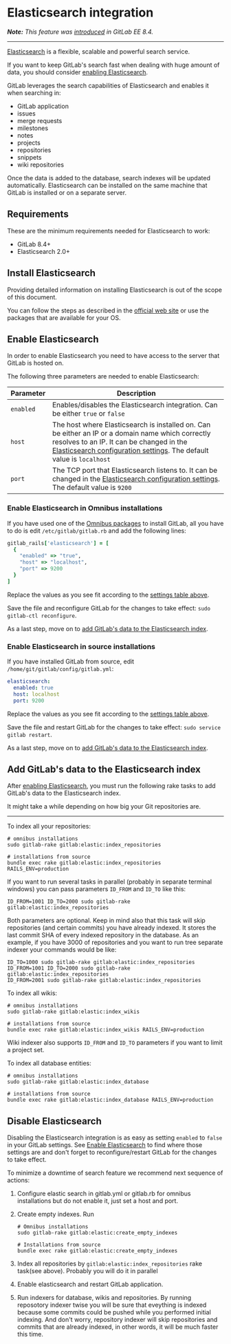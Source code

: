 # Elasticsearch integration

_**Note:** This feature was [introduced][ee-109] in GitLab EE 8.4._

---

[Elasticsearch] is a flexible, scalable and powerful search service.

If you want to keep GitLab's search fast when dealing with huge amount of data,
you should consider [enabling Elasticsearch](#enable-elasticsearch).

GitLab leverages the search capabilities of Elasticsearch and enables it when
searching in:

- GitLab application
- issues
- merge requests
- milestones
- notes
- projects
- repositories
- snippets
- wiki repositories

Once the data is added to the database, search indexes will be updated
automatically. Elasticsearch can be installed on the same machine that GitLab
is installed or on a separate server.

## Requirements

These are the minimum requirements needed for Elasticsearch to work:

- GitLab 8.4+
- Elasticsearch 2.0+

## Install Elasticsearch

Providing detailed information on installing Elasticsearch is out of the scope
of this document.

You can follow the steps as described in the [official web site][install] or
use the packages that are available for your OS.

## Enable Elasticsearch

In order to enable Elasticsearch you need to have access to the server that
GitLab is hosted on.

The following three parameters are needed to enable Elasticsearch:

| Parameter | Description |
| --------- | ----------- |
| `enabled` | Enables/disables the Elasticsearch integration. Can be either `true` or `false` |
| `host`    | The host where Elasticsearch is installed on. Can be either an IP or a domain name which correctly resolves to an IP. It can be changed in the [Elasticsearch configuration settings][elastic-settings]. The default value is `localhost` |
| `port`    | The TCP port that Elasticsearch listens to. It can be changed in the [Elasticsearch configuration settings][elastic-settings]. The default value is `9200`  |

### Enable Elasticsearch in Omnibus installations

If you have used one of the [Omnibus packages][pkg] to install GitLab, all
you have to do is edit `/etc/gitlab/gitlab.rb` and add the following lines:

```ruby
gitlab_rails['elasticsearch'] = [
  {
    "enabled" => "true",
    "host" => "localhost",
    "port" => 9200
  }
]
```

Replace the values as you see fit according to the
[settings table above](#enable-elasticsearch).

Save the file and reconfigure GitLab for the changes to take effect:
`sudo gitlab-ctl reconfigure`.

As a last step, move on to
[add GitLab's data to the Elasticsearch index](#add-gitlabs-data-to-the-elasticsearch-index).

### Enable Elasticsearch in source installations

If you have installed GitLab from source, edit `/home/git/gitlab/config/gitlab.yml`:

```yaml
elasticsearch:
  enabled: true
  host: localhost
  port: 9200
```

Replace the values as you see fit according to the
[settings table above](#enable-elasticsearch).

Save the file and restart GitLab for the changes to take effect:
`sudo service gitlab restart`.

As a last step, move on to
[add GitLab's data to the Elasticsearch index](#add-gitlabs-data-to-the-elasticsearch-index).

## Add GitLab's data to the Elasticsearch index

After [enabling Elasticsearch](#enable-elasticsearch), you must run the
following rake tasks to add GitLab's data to the Elasticsearch index.

It might take a while depending on how big your Git repositories are.

---

To index all your repositories:

```
# omnibus installations
sudo gitlab-rake gitlab:elastic:index_repositories

# installations from source
bundle exec rake gitlab:elastic:index_repositories RAILS_ENV=production
```

If you want to run several tasks in parallel (probably in separate terminal windows) you can pass parameters `ID_FROM` and `ID_TO` like this:

```
ID_FROM=1001 ID_TO=2000 sudo gitlab-rake gitlab:elastic:index_repositories

```

Both parameters are optional. Keep in mind also that this task will skip repositories (and certain commits) you have already indexed. It stores the last commit SHA of every indexed repository in the database.
As an example, if you have 3000 of repositories and you want to run tree separate indexer your commands would be like:

```
ID_TO=1000 sudo gitlab-rake gitlab:elastic:index_repositories
ID_FROM=1001 ID_TO=2000 sudo gitlab-rake gitlab:elastic:index_repositories
ID_FROM=2001 sudo gitlab-rake gitlab:elastic:index_repositories
```

To index all wikis:

```
# omnibus installations
sudo gitlab-rake gitlab:elastic:index_wikis

# installations from source
bundle exec rake gitlab:elastic:index_wikis RAILS_ENV=production
```
Wiki indexer also supports `ID_FROM` and `ID_TO` parameters if you want to limit a project set.

To index all database entities:

```
# omnibus installations
sudo gitlab-rake gitlab:elastic:index_database

# installations from source
bundle exec rake gitlab:elastic:index_database RAILS_ENV=production
```

## Disable Elasticsearch

Disabling the Elasticsearch integration is as easy as setting `enabled` to
`false` in your GitLab settings. See [Enable Elasticsearch](#enable-elasticsearch)
to find where those settings are and don't forget to reconfigure/restart GitLab
for the changes to take effect.


To minimize a downtime of search feature we recommend next sequence of actions:

1. Configure elastic search in gitlab.yml or gitlab.rb for omnibus installations but
   do not enable it, just set a host and port.

1. Create empty indexes. Run
   ```
   # Omnibus installations
   sudo gitlab-rake gitlab:elastic:create_empty_indexes

   # Installations from source
   bundle exec rake gitlab:elastic:create_empty_indexes
   ```

1. Index all repositories by `gitlab:elastic:index_repositories` rake task(see above). Probably you will do it in parallel

1. Enable elasticsearch and restart GitLab application.

1. Run indexers for database, wikis and repositories. By running reposotory indexer twise you will be sure that eveything is indexed because some commits could be pushed while you performed initial indexing. And don't worry, repository indexer will skip repositories and commits that are already indexed, in other words, it will be much faster this time.



[ee-109]: https://gitlab.com/gitlab-org/gitlab-ee/merge_requests/109 "Elasticsearch Merge Request"
[elasticsearch]: https://www.elastic.co/products/elasticsearch "Elasticsearch website"
[install]: https://www.elastic.co/guide/en/elasticsearch/reference/current/_installation.html "Elasticsearch installation documentation"
[pkg]: https://about.gitlab.com/downloads/ "Download Omnibus GitLab"
[elastic-settings]: https://www.elastic.co/guide/en/elasticsearch/reference/current/setup-configuration.html#settings "Elasticsearch configuration settings"
